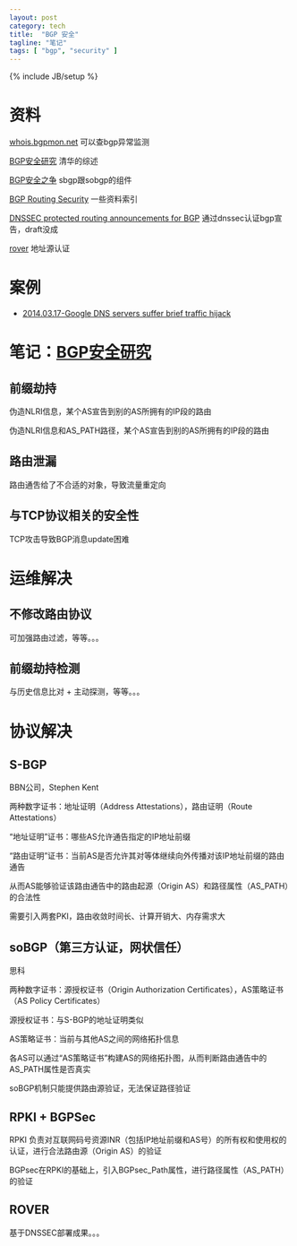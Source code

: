 ```yaml
---
layout: post
category: tech
title:  "BGP 安全"
tagline: "笔记"
tags: [ "bgp", "security" ] 
---
```

{% include JB/setup %}

# 资料

[whois.bgpmon.net](https://whois.bgpmon.net/index.php) 可以查bgp异常监测 

[BGP安全研究](http://www.jos.org.cn/ch/reader/view_abstract.aspx?file_no=4346) 清华的综述

[BGP安全之争](http://www.lxway.com/56552054.htm) sbgp跟sobgp的组件

[BGP Routing Security](http://moo.cmcl.cs.cmu.edu/~dwendlan/routing/) 一些资料索引

[DNSSEC protected routing announcements for BGP](https://tools.ietf.org/html/draft-donnerhacke-sidr-bgp-verification-dnssec-04) 通过dnssec认证bgp宣告，draft没成

[rover](https://www.nanog.org/meetings/nanog55/presentations/Tuesday/Gersch.pdf) 地址源认证


# 案例
- [2014.03.17-Google DNS servers suffer brief traffic hijack](http://mobile.itnews.com.au/News/375278,google-dns-servers-suffer-brief-traffic-hijack.aspx)

# 笔记：[BGP安全研究](http://www.jos.org.cn/ch/reader/view_abstract.aspx?file_no=4346)

## 前缀劫持

伪造NLRI信息，某个AS宣告到别的AS所拥有的IP段的路由

伪造NLRI信息和AS_PATH路径，某个AS宣告到别的AS所拥有的IP段的路由

## 路由泄漏

路由通吿给了不合适的对象，导致流量重定向

## 与TCP协议相关的安全性

TCP攻击导致BGP消息update困难 

# 运维解决

## 不修改路由协议

可加强路由过滤，等等。。。

## 前缀劫持检测

与历史信息比对 + 主动探测，等等。。。 


# 协议解决


## S-BGP

BBN公司，Stephen Kent

两种数字证书：地址证明（Address Attestations），路由证明（Route Attestations）

“地址证明”证书：哪些AS允许通告指定的IP地址前缀

“路由证明”证书：当前AS是否允许其对等体继续向外传播对该IP地址前缀的路由通告

从而AS能够验证该路由通告中的路由起源（Origin AS）和路径属性（AS_PATH）的合法性

需要引入两套PKI，路由收敛时间长、计算开销大、内存需求大

## soBGP（第三方认证，网状信任）

思科

两种数字证书：源授权证书（Origin Authorization Certificates），AS策略证书（AS Policy Certificates）

源授权证书：与S-BGP的地址证明类似

AS策略证书：当前与其他AS之间的网络拓扑信息

各AS可以通过“AS策略证书”构建AS的网络拓扑图，从而判断路由通告中的AS_PATH属性是否真实

soBGP机制只能提供路由源验证，无法保证路径验证

## RPKI + BGPSec

RPKI 负责对互联网码号资源INR（包括IP地址前缀和AS号）的所有权和使用权的认证，进行合法路由源（Origin AS）的验证

BGPsec在RPKI的基础上，引入BGPsec_Path属性，进行路径属性（AS_PATH）的验证

## ROVER

基于DNSSEC部署成果。。。
